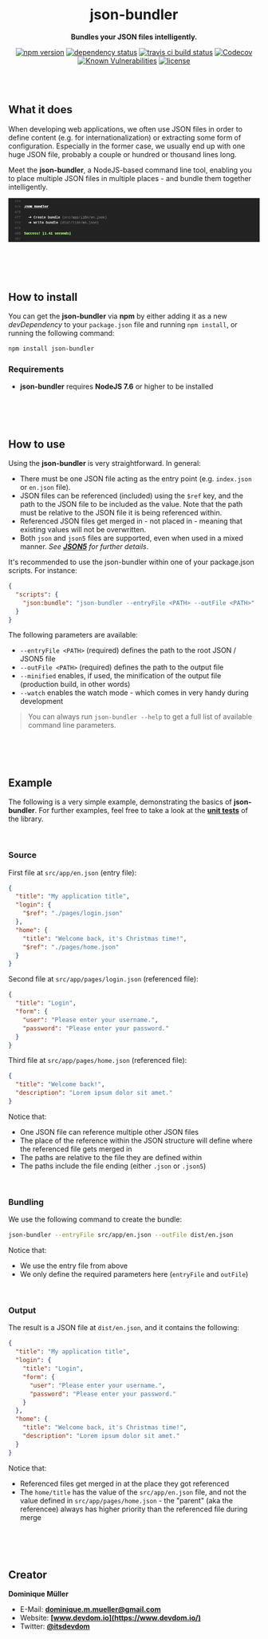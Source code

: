<div align="center">

# json-bundler

**Bundles your JSON files intelligently.**

[![npm version](https://img.shields.io/npm/v/json-bundler.svg?maxAge=3600&style=flat)](https://www.npmjs.com/package/json-bundler)
[![dependency status](https://img.shields.io/david/dominique-mueller/json-bundler.svg?maxAge=3600&style=flat)](https://david-dm.org/dominique-mueller/json-bundler)
[![travis ci build status](https://img.shields.io/travis/dominique-mueller/json-bundler/master.svg?maxAge=3600&style=flat)](https://travis-ci.org/dominique-mueller/json-bundler)
[![Codecov](https://img.shields.io/codecov/c/github/dominique-mueller/json-bundler.svg?maxAge=3600&style=flat)](https://codecov.io/gh/dominique-mueller/json-bundler)
[![Known Vulnerabilities](https://snyk.io/test/github/dominique-mueller/json-bundler/badge.svg)](https://snyk.io/test/github/dominique-mueller/json-bundler)
[![license](https://img.shields.io/npm/l/json-bundler.svg?maxAge=3600&style=flat)](https://github.com/dominique-mueller/json-bundler/LICENSE)

</div>

<br><br>

## What it does

When developing web applications, we often use JSON files in order to define content (e.g. for internationalization) or extracting some form
of configuration. Especially in the former case, we usually end up with one huge JSON file, probably a couple or hundred or thousand lines
long.

Meet the **json-bundler**, a NodeJS-based command line tool, enabling you to place multiple JSON files in multiple places - and bundle them
together intelligently.

![JSON Bundler Preview](/docs/preview.png?raw=true)

<br><br><br>

## How to install

You can get the **json-bundler** via **npm** by either adding it as a new *devDependency* to your `package.json` file and running
`npm install`, or running the following command:

``` bash
npm install json-bundler
```

### Requirements

- **json-bundler** requires **NodeJS 7.6** or higher to be installed

<br><br><br>

## How to use

Using the **json-bundler** is very straightforward. In general:

- There must be one JSON file acting as the entry point (e.g. `index.json` or `en.json` file).
- JSON files can be referenced (included) using the `$ref` key, and the path to the JSON file to be included as the value. Note that the
  path must be relative to the JSON file it is being referenced within.
- Referenced JSON files get merged in - not placed in - meaning that existing values will not be overwritten.
- Both `json` and `json5` files are supported, even when used in a mixed manner. *See __[JSON5](https://github.com/json5/json5)__ for
  further details*.

It's recommended to use the json-bundler within one of your package.json scripts. For instance:

``` json
{
  "scripts": {
    "json:bundle": "json-bundler --entryFile <PATH> --outFile <PATH>"
  }
}
```

The following parameters are available:

- `--entryFile <PATH>` (required) defines the path to the root JSON / JSON5 file
- `--outFile <PATH>` (required) defines the path to the output file
- `--minified` enables, if used, the minification of the output file (production build, in other words)
- `--watch` enables the watch mode - which comes in very handy during development

> You can always run `json-bundler --help` to get a full list of available command line parameters.

<br><br><br>

## Example

The following is a very simple example, demonstrating the basics of **json-bundler**. For further examples, feel free to take a look at the
**[unit tests](https://github.com/dominique-mueller/json-bundler/tree/develop/test)** of the library.

<br>

### Source

First file at `src/app/en.json` (entry file):

``` json
{
  "title": "My application title",
  "login": {
    "$ref": "./pages/login.json"
  },
  "home": {
    "title": "Welcome back, it's Christmas time!",
    "$ref": "./pages/home.json"
  }
}
```

Second file at `src/app/pages/login.json` (referenced file):

``` json
{
  "title": "Login",
  "form": {
    "user": "Please enter your username.",
    "password": "Please enter your password."
  }
}
```

Third file at `src/app/pages/home.json` (referenced file):

``` json
{
  "title": "Welcome back!",
  "description": "Lorem ipsum dolor sit amet."
}
```

Notice that:

- One JSON file can reference multiple other JSON files
- The place of the reference within the JSON structure will define where the referenced file gets merged in
- The paths are relative to the file they are defined within
- The paths include the file ending (either `.json` or `.json5`)

<br>

### Bundling

We use the following command to create the bundle:

``` bash
json-bundler --entryFile src/app/en.json --outFile dist/en.json
```

Notice that:

- We use the entry file from above
- We only define the required parameters here (`entryFile` and `outFile`)

<br>

### Output

The result is a JSON file at `dist/en.json`, and it contains the following:

``` json
{
  "title": "My application title",
  "login": {
    "title": "Login",
    "form": {
      "user": "Please enter your username.",
      "password": "Please enter your password."
    }
  },
  "home": {
    "title": "Welcome back, it's Christmas time!",
    "description": "Lorem ipsum dolor sit amet."
  }
}
```

Notice that:

- Referenced files get merged in at the place they got referenced
- The `home/title` has the value of the `src/app/en.json` file, and not the value defined in `src/app/pages/home.json` - the
  "parent" (aka the referencee) always has higher priority than the referenced file during merge

<br><br><br>

## Creator

**Dominique Müller**

- E-Mail: **[dominique.m.mueller@gmail.com](mailto:dominique.m.mueller@gmail.com)**
- Website: **[www.devdom.io](https://www.devdom.io/)**
- Twitter: **[@itsdevdom](https://twitter.com/itsdevdom)**
